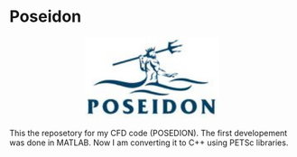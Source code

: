 # Poseidon
<p align="center">
  <img src="https://github.com/kooroshg1/Poseidon/blob/master/logo.jpg", height="145.5" width="237">
</p>
This the reposetory for my CFD code (POSEDION). The first developement was done in MATLAB. Now I am converting it to C++ using PETSc libraries.
